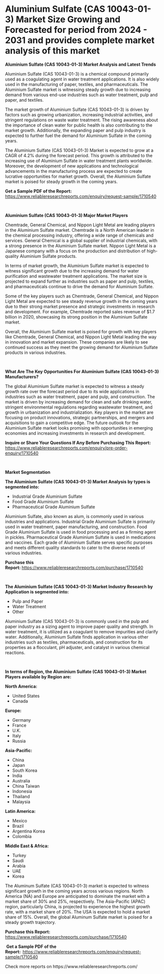 <p><h1>Aluminium Sulfate (CAS 10043-01-3) Market Size Growing and Forecasted for period from 2024 - 2031 and provides complete market analysis of this market</h1></p><p><strong>Aluminium Sulfate (CAS 10043-01-3) Market Analysis and Latest Trends</strong></p>
<p><p>Aluminium Sulfate (CAS 10043-01-3) is a chemical compound primarily used as a coagulating agent in water treatment applications. It is also widely used in the manufacturing of paper, textiles, and pharmaceuticals. The Aluminium Sulfate market is witnessing steady growth due to increasing demand from various end-use industries such as water treatment, pulp and paper, and textiles.</p><p>The market growth of Aluminium Sulfate (CAS 10043-01-3) is driven by factors such as growing urbanization, increasing industrial activities, and stringent regulations on waste water treatment. The rising awareness about the importance of clean water for public health is also contributing to the market growth. Additionally, the expanding paper and pulp industry is expected to further fuel the demand for Aluminium Sulfate in the coming years.</p><p>The Aluminium Sulfate (CAS 10043-01-3) Market is expected to grow at a CAGR of 4.2% during the forecast period. This growth is attributed to the increasing use of Aluminium Sulfate in water treatment plants worldwide. Moreover, the development of new applications and technological advancements in the manufacturing process are expected to create lucrative opportunities for market growth. Overall, the Aluminium Sulfate market is poised for steady growth in the coming years.</p></p>
<p><strong>Get a Sample PDF of the Report:&nbsp;</strong> <a href="https://www.reliableresearchreports.com/enquiry/request-sample/1710540">https://www.reliableresearchreports.com/enquiry/request-sample/1710540</a></p>
<p>&nbsp;</p>
<p><strong>Aluminium Sulfate (CAS 10043-01-3) Major Market Players</strong></p>
<p><p>Chemtrade, General Chemical, and Nippon Light Metal are leading players in the Aluminium Sulfate market. Chemtrade is a North American leader in the chemical processing industry, offering a wide range of chemicals and services. General Chemical is a global supplier of industrial chemicals, with a strong presence in the Aluminium Sulfate market. Nippon Light Metal is a Japanese company with a focus on the production and distribution of high-quality Aluminium Sulfate products.</p><p>In terms of market growth, the Aluminium Sulfate market is expected to witness significant growth due to the increasing demand for water purification and wastewater treatment applications. The market size is projected to expand further as industries such as paper and pulp, textiles, and pharmaceuticals continue to drive the demand for Aluminium Sulfate.</p><p>Some of the key players such as Chemtrade, General Chemical, and Nippon Light Metal are expected to see steady revenue growth in the coming years due to their strong market presence and strategic investments in research and development. For example, Chemtrade reported sales revenue of $1.7 billion in 2020, showcasing its strong position in the Aluminium Sulfate market.</p><p>Overall, the Aluminium Sulfate market is poised for growth with key players like Chemtrade, General Chemical, and Nippon Light Metal leading the way in innovation and market expansion. These companies are likely to see continued success as they meet the growing demand for Aluminium Sulfate products in various industries.</p></p>
<p>&nbsp;</p>
<p><strong>What Are The Key Opportunities For Aluminium Sulfate (CAS 10043-01-3) Manufacturers?</strong></p>
<p><p>The global Aluminium Sulfate market is expected to witness a steady growth rate over the forecast period due to its wide applications in industries such as water treatment, paper and pulp, and construction. The market is driven by increasing demand for clean and safe drinking water, stringent environmental regulations regarding wastewater treatment, and growth in urbanization and industrialization. Key players in the market are focusing on product innovations, strategic partnerships, and mergers and acquisitions to gain a competitive edge. The future outlook for the Aluminium Sulfate market looks promising with opportunities in emerging economies and increasing investments in research and development.</p></p>
<p><strong>Inquire or Share Your Questions If Any Before Purchasing This Report:</strong> <a href="https://www.reliableresearchreports.com/enquiry/pre-order-enquiry/1710540">https://www.reliableresearchreports.com/enquiry/pre-order-enquiry/1710540</a></p>
<p>&nbsp;</p>
<p><strong>Market Segmentation</strong></p>
<p><strong>The Aluminium Sulfate (CAS 10043-01-3) Market Analysis by types is segmented into:</strong></p>
<p><ul><li>Industrial Grade Aluminium Sulfate</li><li>Food Grade Aluminium Sulfate</li><li>Pharmaceutical Grade Aluminium Sulfate</li></ul></p>
<p><p>Aluminium Sulfate, also known as alum, is commonly used in various industries and applications. Industrial Grade Aluminium Sulfate is primarily used in water treatment, paper manufacturing, and construction. Food Grade Aluminium Sulfate is used in food processing and as a firming agent in pickles. Pharmaceutical Grade Aluminium Sulfate is used in medications and vaccines. Each grade of Aluminium Sulfate serves specific purposes and meets different quality standards to cater to the diverse needs of various industries.</p></p>
<p><strong>Purchase this Report:&nbsp;</strong><a href="https://www.reliableresearchreports.com/purchase/1710540">https://www.reliableresearchreports.com/purchase/1710540</a></p>
<p>&nbsp;</p>
<p><strong>The Aluminium Sulfate (CAS 10043-01-3) Market Industry Research by Application is segmented into:</strong></p>
<p><ul><li>Pulp and Paper</li><li>Water Treatment</li><li>Other</li></ul></p>
<p><p>Aluminium Sulfate (CAS 10043-01-3) is commonly used in the pulp and paper industry as a sizing agent to improve paper quality and strength. In water treatment, it is utilized as a coagulant to remove impurities and clarify water. Additionally, Aluminium Sulfate finds application in various other industries such as textiles, pharmaceuticals, and construction for its properties as a flocculant, pH adjuster, and catalyst in various chemical reactions.</p></p>
<p>&nbsp;</p>
<p><strong>In terms of Region, the Aluminium Sulfate (CAS 10043-01-3) Market Players available by Region are:</strong></p>
<p>
    <p> <strong> North America: </strong>
        <ul>
            <li>United States</li>
            <li>Canada</li>
        </ul>
        </p> 
    <p> <strong> Europe: </strong>
        <ul>
            <li>Germany</li>
            <li>France</li>
            <li>U.K.</li>
            <li>Italy</li>
            <li>Russia</li>
        </ul>
        </p> 
    <p> <strong> Asia-Pacific: </strong>
        <ul>
            <li>China</li>
            <li>Japan</li>
            <li>South Korea</li>
            <li>India</li>
            <li>Australia</li>
            <li>China Taiwan</li>
            <li>Indonesia</li>
            <li>Thailand</li>
            <li>Malaysia</li>
        </ul>
        </p> 
    <p> <strong> Latin America: </strong>
        <ul>
            <li>Mexico</li>
            <li>Brazil</li>
            <li>Argentina Korea</li>
            <li>Colombia</li>
        </ul>
        </p> 
    <p> <strong> Middle East & Africa: </strong>
        <ul>
            <li>Turkey</li>
            <li>Saudi</li>
            <li>Arabia</li>
            <li>UAE</li>
            <li>Korea</li>
        </ul>
    </p>
    </p>
<p><p>The Aluminum Sulfate (CAS 10043-01-3) market is expected to witness significant growth in the coming years across various regions. North America (NA) and Europe are anticipated to dominate the market with a market share of 30% and 25%, respectively. The Asia-Pacific (APAC) region, particularly China, is projected to experience the highest growth rate, with a market share of 20%. The USA is expected to hold a market share of 15%. Overall, the global Aluminum Sulfate market is poised for a steady growth trajectory.</p></p>
<p><strong>Purchase this Report: </strong><a href="https://www.reliableresearchreports.com/purchase/1710540">https://www.reliableresearchreports.com/purchase/1710540</a></p>
<p>&nbsp;<strong>Get a Sample PDF of the Report:&nbsp;&nbsp;</strong><a href="https://www.reliableresearchreports.com/enquiry/request-sample/1710540">https://www.reliableresearchreports.com/enquiry/request-sample/1710540</a></p>
<p><strong></strong></p>
<p>Check more reports on https://www.reliableresearchreports.com/</p>